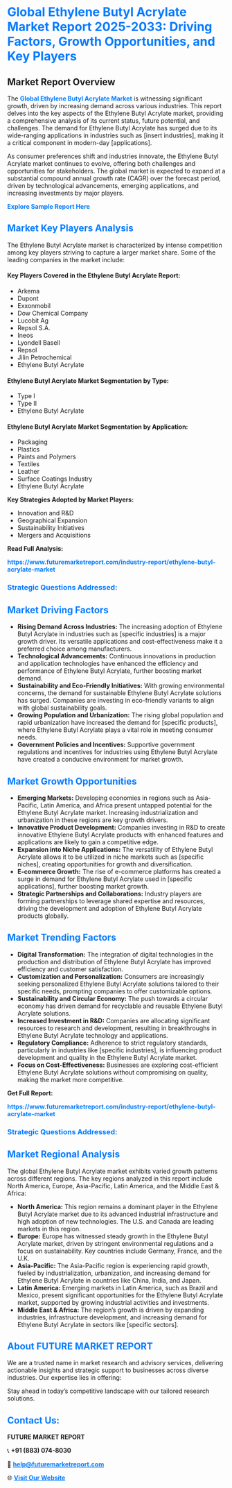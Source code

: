 <h1 style="color: #007BFF;">Global Ethylene Butyl Acrylate Market Report 2025-2033: Driving Factors, Growth Opportunities, and Key Players</h1>

<section id="overview">
<h2>Market Report Overview</h2>
<p>The <a href="https://www.futuremarketreport.com/industry-report/ethylene-butyl-acrylate-market" style="color: #007BFF; text-decoration: none;"><strong>Global Ethylene Butyl Acrylate Market</strong></a> is witnessing significant growth, driven by increasing demand across various industries. This report delves into the key aspects of the Ethylene Butyl Acrylate market, providing a comprehensive analysis of its current status, future potential, and challenges. The demand for Ethylene Butyl Acrylate has surged due to its wide-ranging applications in industries such as [insert industries], making it a critical component in modern-day [applications].</p>
<p>As consumer preferences shift and industries innovate, the Ethylene Butyl Acrylate market continues to evolve, offering both challenges and opportunities for stakeholders. The global market is expected to expand at a substantial compound annual growth rate (CAGR) over the forecast period, driven by technological advancements, emerging applications, and increasing investments by major players.</p>
</section>

<section id="overview">
<p><a href="https://www.futuremarketreport.com/request-sample/reportId=98569" style="color: #007BFF; text-decoration: none;"><strong>Explore Sample Report Here</strong></a></p>
</section>

<section id="key-players">
<h2 style="color: #007BFF;">Market Key Players Analysis</h2>
<p>The Ethylene Butyl Acrylate market is characterized by intense competition among key players striving to capture a larger market share. Some of the leading companies in the market include:</p>
<h4>Key Players Covered in the Ethylene Butyl Acrylate Report:</h4>
<ul><li>Arkema</li><li>Dupont</li><li>Exxonmobil</li><li>Dow Chemical Company</li><li>Lucobit Ag</li><li>Repsol S.A.</li><li>Ineos</li><li>Lyondell Basell</li><li>Repsol</li><li>Jilin Petrochemical</li><li>Ethylene Butyl Acrylate</li></ul>
<h4>Ethylene Butyl Acrylate Market Segmentation by Type:</h4>
<ul><li>Type I</li><li>Type II</li><li>Ethylene Butyl Acrylate</li></ul>

<h4>Ethylene Butyl Acrylate Market Segmentation by Application:</h4>
<ul><li>Packaging</li><li>Plastics</li><li>Paints and Polymers</li><li>Textiles</li><li>Leather</li><li>Surface Coatings Industry</li><li>Ethylene Butyl Acrylate</li></ul>
<p><strong>Key Strategies Adopted by Market Players:</strong></p>
<ul>
<li>Innovation and R&D</li>
<li>Geographical Expansion</li>
<li>Sustainability Initiatives</li>
<li>Mergers and Acquisitions</li>
</ul>
</section>

<section>
<p><strong>Read Full Analysis: </strong></p><a href="https://www.futuremarketreport.com/industry-report/ethylene-butyl-acrylate-market" style="color: #007BFF; text-decoration: none;"><strong>https://www.futuremarketreport.com/industry-report/ethylene-butyl-acrylate-market</strong></a>
<h3 style="color: #007BFF;">Strategic Questions Addressed:</h3>
</section>

<section id="driving-factors">
<h2 style="color: #007BFF;">Market Driving Factors</h2>
<ul>
<li><strong>Rising Demand Across Industries:</strong> The increasing adoption of Ethylene Butyl Acrylate in industries such as [specific industries] is a major growth driver. Its versatile applications and cost-effectiveness make it a preferred choice among manufacturers.</li>
<li><strong>Technological Advancements:</strong> Continuous innovations in production and application technologies have enhanced the efficiency and performance of Ethylene Butyl Acrylate, further boosting market demand.</li>
<li><strong>Sustainability and Eco-Friendly Initiatives:</strong> With growing environmental concerns, the demand for sustainable Ethylene Butyl Acrylate solutions has surged. Companies are investing in eco-friendly variants to align with global sustainability goals.</li>
<li><strong>Growing Population and Urbanization:</strong> The rising global population and rapid urbanization have increased the demand for [specific products], where Ethylene Butyl Acrylate plays a vital role in meeting consumer needs.</li>
<li><strong>Government Policies and Incentives:</strong> Supportive government regulations and incentives for industries using Ethylene Butyl Acrylate have created a conducive environment for market growth.</li>
</ul>
</section>

<section id="growth-opportunities">
<h2 style="color: #007BFF;">Market Growth Opportunities</h2>
<ul>
<li><strong>Emerging Markets:</strong> Developing economies in regions such as Asia-Pacific, Latin America, and Africa present untapped potential for the Ethylene Butyl Acrylate market. Increasing industrialization and urbanization in these regions are key growth drivers.</li>
<li><strong>Innovative Product Development:</strong> Companies investing in R&D to create innovative Ethylene Butyl Acrylate products with enhanced features and applications are likely to gain a competitive edge.</li>
<li><strong>Expansion into Niche Applications:</strong> The versatility of Ethylene Butyl Acrylate allows it to be utilized in niche markets such as [specific niches], creating opportunities for growth and diversification.</li>
<li><strong>E-commerce Growth:</strong> The rise of e-commerce platforms has created a surge in demand for Ethylene Butyl Acrylate used in [specific applications], further boosting market growth.</li>
<li><strong>Strategic Partnerships and Collaborations:</strong> Industry players are forming partnerships to leverage shared expertise and resources, driving the development and adoption of Ethylene Butyl Acrylate products globally.</li>
</ul>
</section>

<section id="trending-factors">
<h2 style="color: #007BFF;">Market Trending Factors</h2>
<ul>
<li><strong>Digital Transformation:</strong> The integration of digital technologies in the production and distribution of Ethylene Butyl Acrylate has improved efficiency and customer satisfaction.</li>
<li><strong>Customization and Personalization:</strong> Consumers are increasingly seeking personalized Ethylene Butyl Acrylate solutions tailored to their specific needs, prompting companies to offer customizable options.</li>
<li><strong>Sustainability and Circular Economy:</strong> The push towards a circular economy has driven demand for recyclable and reusable Ethylene Butyl Acrylate solutions.</li>
<li><strong>Increased Investment in R&D:</strong> Companies are allocating significant resources to research and development, resulting in breakthroughs in Ethylene Butyl Acrylate technology and applications.</li>
<li><strong>Regulatory Compliance:</strong> Adherence to strict regulatory standards, particularly in industries like [specific industries], is influencing product development and quality in the Ethylene Butyl Acrylate market.</li>
<li><strong>Focus on Cost-Effectiveness:</strong> Businesses are exploring cost-efficient Ethylene Butyl Acrylate solutions without compromising on quality, making the market more competitive.</li>
</ul>
</section>

<section>
<p><strong>Get Full Report: </strong></p><a href="https://www.futuremarketreport.com/industry-report/ethylene-butyl-acrylate-market" style="color: #007BFF; text-decoration: none;"><strong>https://www.futuremarketreport.com/industry-report/ethylene-butyl-acrylate-market</strong></a>
<h3 style="color: #007BFF;">Strategic Questions Addressed:</h3>
</section>


<section id="regional-analysis">
<h2 style="color: #007BFF;">Market Regional Analysis</h2>
<p>The global Ethylene Butyl Acrylate market exhibits varied growth patterns across different regions. The key regions analyzed in this report include North America, Europe, Asia-Pacific, Latin America, and the Middle East & Africa:</p>
<ul>
<li><strong>North America:</strong> This region remains a dominant player in the Ethylene Butyl Acrylate market due to its advanced industrial infrastructure and high adoption of new technologies. The U.S. and Canada are leading markets in this region.</li>
<li><strong>Europe:</strong> Europe has witnessed steady growth in the Ethylene Butyl Acrylate market, driven by stringent environmental regulations and a focus on sustainability. Key countries include Germany, France, and the U.K.</li>
<li><strong>Asia-Pacific:</strong> The Asia-Pacific region is experiencing rapid growth, fueled by industrialization, urbanization, and increasing demand for Ethylene Butyl Acrylate in countries like China, India, and Japan.</li>
<li><strong>Latin America:</strong> Emerging markets in Latin America, such as Brazil and Mexico, present significant opportunities for the Ethylene Butyl Acrylate market, supported by growing industrial activities and investments.</li>
<li><strong>Middle East & Africa:</strong> The region’s growth is driven by expanding industries, infrastructure development, and increasing demand for Ethylene Butyl Acrylate in sectors like [specific sectors].</li>
</ul>
</section>

<footer>
<h2 style="color: #007BFF;">About FUTURE MARKET REPORT</h2>
<p>We are a trusted name in market research and advisory services, delivering actionable insights and strategic support to businesses across diverse industries. Our expertise lies in offering:</p>

<p>Stay ahead in today’s competitive landscape with our tailored research solutions.</p>

<h2 style="color: #007BFF;">Contact Us:</h2>
<p><strong>FUTURE MARKET REPORT</strong></p>
<p>📞 <strong>+91 (883) 074-8030</strong></p>
<p>📧 <strong><a href="mailto:help@futuremarketreport.com" style="color: #007BFF;">help@futuremarketreport.com</a></strong></p>
<p>🌐 <strong><a href="https://www.futuremarketreport.com/" style="color: #007BFF;">Visit Our Website</a></strong></p>
</footer>
